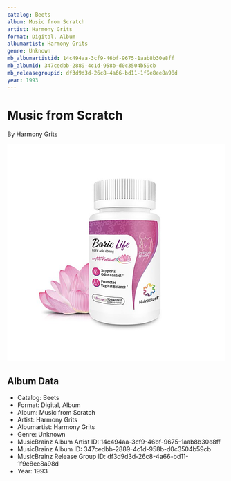 ```yaml
---
catalog: Beets
album: Music from Scratch
artist: Harmony Grits
format: Digital, Album
albumartist: Harmony Grits
genre: Unknown
mb_albumartistid: 14c494aa-3cf9-46bf-9675-1aab8b30e8ff
mb_albumid: 347cedbb-2889-4c1d-958b-d0c3504b59cb
mb_releasegroupid: df3d9d3d-26c8-4a66-bd11-1f9e8ee8a98d
year: 1993
---
```


# Music from Scratch

By Harmony Grits

![](../../assets/beetscovers/Harmony_Grits-Music_from_Scratch.jpg)

## Album Data

- Catalog: Beets
- Format: Digital, Album
- Album: Music from Scratch
- Artist: Harmony Grits
- Albumartist: Harmony Grits
- Genre: Unknown
- MusicBrainz Album Artist ID: 14c494aa-3cf9-46bf-9675-1aab8b30e8ff
- MusicBrainz Album ID: 347cedbb-2889-4c1d-958b-d0c3504b59cb
- MusicBrainz Release Group ID: df3d9d3d-26c8-4a66-bd11-1f9e8ee8a98d
- Year: 1993

